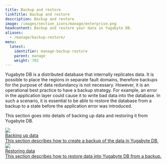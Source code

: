 ```yaml
---
title: Backup and restore
linkTitle: Backup and restore
description: Backup and restore
image: /images/section_icons/manage/enterprise.png
headcontent: Backup and restore your data in Yugabyte DB.
aliases:
  - /manage/backup-restore/
menu:
  latest:
    identifier: manage-backup-restore
    parent: manage
    weight: 702
---
```


Yugabyte DB is a distributed database that internally replicates data. It is possible to place the regions in separate fault domains, therefore backups for the purpose of data redundancy is not necessary. However, it is an operational best practice to have a backup strategy. For example, an error in the application layer could cause it to write bad data into the database. In such a scenario, it is essential to be able to restore the database from a backup to a state before the application error was introduced.

This section goes into details of backing up data and restoring it from Yugabyte DB.

<div class="row">
  <div class="col-12 col-md-6 col-lg-12 col-xl-6">
    <a class="section-link icon-offset" href="backing-up-data/">
      <div class="head">
        <img class="icon" src="/images/section_icons/manage/backup.png" aria-hidden="true" />
        <div class="title">Backing up data</div>
      </div>
      <div class="body">
        This section describes how to create a backup of the data in Yugabyte DB.
      </div>
    </a>
  </div>
  <div class="col-12 col-md-6 col-lg-12 col-xl-6">
    <a class="section-link icon-offset" href="restoring-data/">
      <div class="head">
        <img class="icon" src="/images/section_icons/manage/enterprise/create_universe.png" aria-hidden="true" />
        <div class="title">Restoring data</div>
      </div>
      <div class="body">
        This section describes how to restore data into Yugabyte DB from a backup.
      </div>
    </a>
  </div>
</div>
